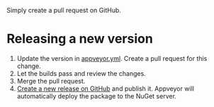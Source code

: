 Simply create a pull request on GitHub.



# Releasing a new version

1. Update the version in [appveyor.yml](./appveyor.yml). Create a pull request for this change.
1. Let the builds pass and review the changes.
1. Merge the pull request.
1. [Create a new release on GitHub](../../releases/new) and publish it. Appveyor will automatically deploy the package
   to the NuGet server.
